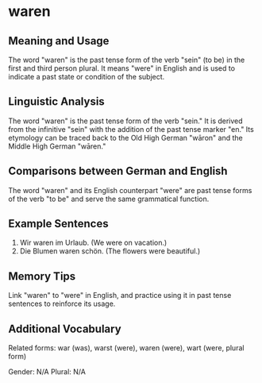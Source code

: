 # waren
## Meaning and Usage
The word "waren" is the past tense form of the verb "sein" (to be) in the first and third person plural. It means "were" in English and is used to indicate a past state or condition of the subject.

## Linguistic Analysis
The word "waren" is the past tense form of the verb "sein." It is derived from the infinitive "sein" with the addition of the past tense marker "en." Its etymology can be traced back to the Old High German "wāron" and the Middle High German "wāren."

## Comparisons between German and English
The word "waren" and its English counterpart "were" are past tense forms of the verb "to be" and serve the same grammatical function.

## Example Sentences
1. Wir waren im Urlaub. (We were on vacation.)
2. Die Blumen waren schön. (The flowers were beautiful.)

## Memory Tips
Link "waren" to "were" in English, and practice using it in past tense sentences to reinforce its usage.

## Additional Vocabulary
Related forms: war (was), warst (were), waren (were), wart (were, plural form)

Gender: N/A
Plural: N/A
